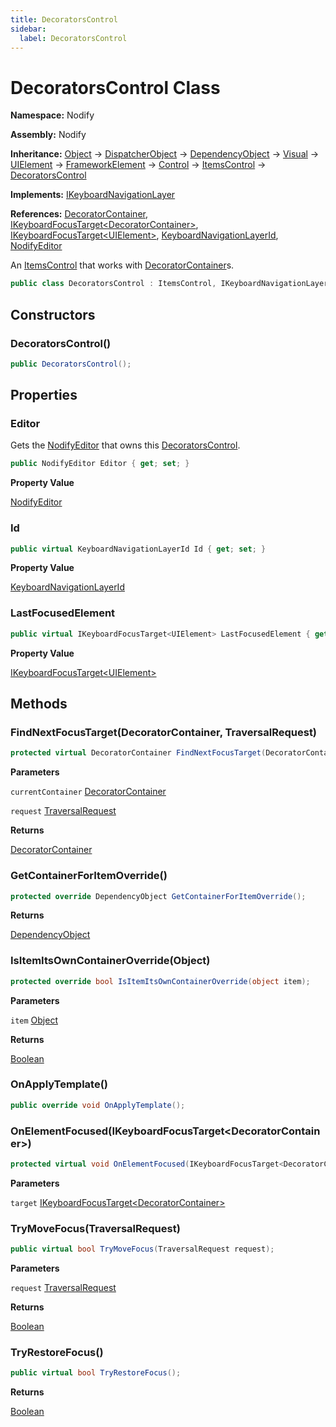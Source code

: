 ```yaml
---
title: DecoratorsControl
sidebar:
  label: DecoratorsControl
---
```


# DecoratorsControl Class  
  
**Namespace:** Nodify  
  
**Assembly:** Nodify  
  
**Inheritance:** [Object](https://docs.microsoft.com/en-us/dotnet/api/System.Object) → [DispatcherObject](https://docs.microsoft.com/en-us/dotnet/api/System.Windows.Threading.DispatcherObject) → [DependencyObject](https://docs.microsoft.com/en-us/dotnet/api/System.Windows.DependencyObject) → [Visual](https://docs.microsoft.com/en-us/dotnet/api/System.Windows.Media.Visual) → [UIElement](https://docs.microsoft.com/en-us/dotnet/api/System.Windows.UIElement) → [FrameworkElement](https://docs.microsoft.com/en-us/dotnet/api/System.Windows.FrameworkElement) → [Control](https://docs.microsoft.com/en-us/dotnet/api/System.Windows.Controls.Control) → [ItemsControl](https://docs.microsoft.com/en-us/dotnet/api/System.Windows.Controls.ItemsControl) → [DecoratorsControl](Nodify_DecoratorsControl)  
  
**Implements:** [IKeyboardNavigationLayer](Nodify_Interactivity_IKeyboardNavigationLayer)  
  
**References:** [DecoratorContainer](Nodify_DecoratorContainer), [IKeyboardFocusTarget\<DecoratorContainer\>](Nodify_Interactivity_IKeyboardFocusTarget_TElement_), [IKeyboardFocusTarget\<UIElement\>](Nodify_Interactivity_IKeyboardFocusTarget_TElement_), [KeyboardNavigationLayerId](Nodify_Interactivity_KeyboardNavigationLayerId), [NodifyEditor](Nodify_NodifyEditor)  
  
An [ItemsControl](https://docs.microsoft.com/en-us/dotnet/api/System.Windows.Controls.ItemsControl) that works with [DecoratorContainer](Nodify_DecoratorContainer)s.  
  
```csharp  
public class DecoratorsControl : ItemsControl, IKeyboardNavigationLayer  
```  
  
## Constructors  
  
### DecoratorsControl()  
  
```csharp  
public DecoratorsControl();  
```  
  
## Properties  
  
### Editor  
  
Gets the [NodifyEditor](Nodify_NodifyEditor) that owns this [DecoratorsControl](Nodify_DecoratorsControl).  
  
```csharp  
public NodifyEditor Editor { get; set; }  
```  
  
**Property Value**  
  
[NodifyEditor](Nodify_NodifyEditor)  
  
### Id  
  
```csharp  
public virtual KeyboardNavigationLayerId Id { get; set; }  
```  
  
**Property Value**  
  
[KeyboardNavigationLayerId](Nodify_Interactivity_KeyboardNavigationLayerId)  
  
### LastFocusedElement  
  
```csharp  
public virtual IKeyboardFocusTarget<UIElement> LastFocusedElement { get; set; }  
```  
  
**Property Value**  
  
[IKeyboardFocusTarget\<UIElement\>](Nodify_Interactivity_IKeyboardFocusTarget_TElement_)  
  
## Methods  
  
### FindNextFocusTarget(DecoratorContainer, TraversalRequest)  
  
```csharp  
protected virtual DecoratorContainer FindNextFocusTarget(DecoratorContainer currentContainer, TraversalRequest request);  
```  
  
**Parameters**  
  
`currentContainer` [DecoratorContainer](Nodify_DecoratorContainer)  
  
`request` [TraversalRequest](https://docs.microsoft.com/en-us/dotnet/api/System.Windows.Input.TraversalRequest)  
  
**Returns**  
  
[DecoratorContainer](Nodify_DecoratorContainer)  
  
### GetContainerForItemOverride()  
  
```csharp  
protected override DependencyObject GetContainerForItemOverride();  
```  
  
**Returns**  
  
[DependencyObject](https://docs.microsoft.com/en-us/dotnet/api/System.Windows.DependencyObject)  
  
### IsItemItsOwnContainerOverride(Object)  
  
```csharp  
protected override bool IsItemItsOwnContainerOverride(object item);  
```  
  
**Parameters**  
  
`item` [Object](https://docs.microsoft.com/en-us/dotnet/api/System.Object)  
  
**Returns**  
  
[Boolean](https://docs.microsoft.com/en-us/dotnet/api/System.Boolean)  
  
### OnApplyTemplate()  
  
```csharp  
public override void OnApplyTemplate();  
```  
  
### OnElementFocused(IKeyboardFocusTarget\<DecoratorContainer\>)  
  
```csharp  
protected virtual void OnElementFocused(IKeyboardFocusTarget<DecoratorContainer> target);  
```  
  
**Parameters**  
  
`target` [IKeyboardFocusTarget\<DecoratorContainer\>](Nodify_Interactivity_IKeyboardFocusTarget_TElement_)  
  
### TryMoveFocus(TraversalRequest)  
  
```csharp  
public virtual bool TryMoveFocus(TraversalRequest request);  
```  
  
**Parameters**  
  
`request` [TraversalRequest](https://docs.microsoft.com/en-us/dotnet/api/System.Windows.Input.TraversalRequest)  
  
**Returns**  
  
[Boolean](https://docs.microsoft.com/en-us/dotnet/api/System.Boolean)  
  
### TryRestoreFocus()  
  
```csharp  
public virtual bool TryRestoreFocus();  
```  
  
**Returns**  
  
[Boolean](https://docs.microsoft.com/en-us/dotnet/api/System.Boolean)  
  


